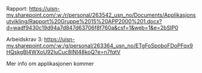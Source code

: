 Rapport: https://uisn-my.sharepoint.com/:w:/r/personal/263542_usn_no/Documents/Applikasjonsutvikling/Rapport%20Gruppe%2015%20APP2000%201.docx?d=wadf9430c19d94a7d847d63706f8f760a&csf=1&web=1&e=2bSIP0

Arbeidskrav 3: https://uisn-my.sharepoint.com/:w:/g/personal/263364_usn_no/ETgFoSpoboFDoPFqx9HQskgBI4WXoU92luCuc8INI48koQ?e=n7fqtV


Mer info om applikasjonen kommer
